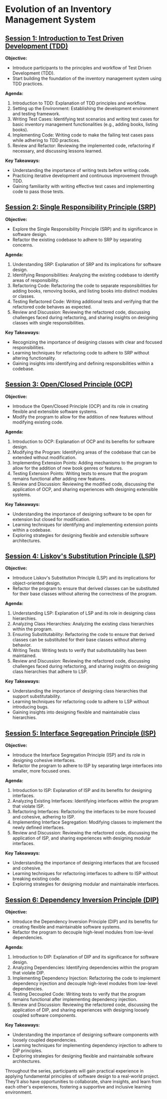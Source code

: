 # Evolution of an Inventory Management System

## [Session 1: Introduction to Test Driven Development (TDD)](session-1-tdd/README.md)

**Objective:** 
- Introduce participants to the principles and workflow of Test Driven Development (TDD).
- Start building the foundation of the inventory management system using TDD practices.

**Agenda:**
1. Introduction to TDD: Explanation of TDD principles and workflow.
2. Setting up the Environment: Establishing the development environment and testing framework.
3. Writing Test Cases: Identifying test scenarios and writing test cases for basic inventory management functionalities (e.g., adding books, listing books).
4. Implementing Code: Writing code to make the failing test cases pass while adhering to TDD practices.
5. Review and Refactor: Reviewing the implemented code, refactoring if necessary, and discussing lessons learned.

**Key Takeaways:**
- Understanding the importance of writing tests before writing code.
- Practicing iterative development and continuous improvement through TDD.
- Gaining familiarity with writing effective test cases and implementing code to pass those tests.

## [Session 2: Single Responsibility Principle (SRP)](session-2-srp/README.md)

**Objective:**
- Explore the Single Responsibility Principle (SRP) and its significance in software design.
- Refactor the existing codebase to adhere to SRP by separating concerns.

**Agenda:**
1. Understanding SRP: Explanation of SRP and its implications for software design.
2. Identifying Responsibilities: Analyzing the existing codebase to identify areas of responsibility.
3. Refactoring Code: Refactoring the code to separate responsibilities for adding books, removing books, and listing books into distinct modules or classes.
4. Testing Refactored Code: Writing additional tests and verifying that the refactored code behaves as expected.
5. Review and Discussion: Reviewing the refactored code, discussing challenges faced during refactoring, and sharing insights on designing classes with single responsibilities.

**Key Takeaways:**
- Recognizing the importance of designing classes with clear and focused responsibilities.
- Learning techniques for refactoring code to adhere to SRP without altering functionality.
- Gaining insights into identifying and defining responsibilities within a codebase.

## [Session 3: Open/Closed Principle (OCP)](session-3-ocp/README.md)

**Objective:**
- Introduce the Open/Closed Principle (OCP) and its role in creating flexible and extensible software systems.
- Modify the program to allow for the addition of new features without modifying existing code.

**Agenda:**
1. Introduction to OCP: Explanation of OCP and its benefits for software design.
2. Modifying the Program: Identifying areas of the codebase that can be extended without modification.
3. Implementing Extension Points: Adding mechanisms to the program to allow for the addition of new book genres or features.
4. Testing Extension Points: Writing tests to ensure that the program remains functional after adding new features.
5. Review and Discussion: Reviewing the modified code, discussing the application of OCP, and sharing experiences with designing extensible systems.

**Key Takeaways:**
- Understanding the importance of designing software to be open for extension but closed for modification.
- Learning techniques for identifying and implementing extension points within a codebase.
- Exploring strategies for designing flexible and extensible software architectures.

## [Session 4: Liskov's Substitution Principle (LSP)](session-4-lsp/README.md)

**Objective:**
- Introduce Liskov's Substitution Principle (LSP) and its implications for object-oriented design.
- Refactor the program to ensure that derived classes can be substituted for their base classes without altering the correctness of the program.

**Agenda:**
1. Understanding LSP: Explanation of LSP and its role in designing class hierarchies.
2. Analyzing Class Hierarchies: Analyzing the existing class hierarchies within the program.
3. Ensuring Substitutability: Refactoring the code to ensure that derived classes can be substituted for their base classes without altering behavior.
4. Writing Tests: Writing tests to verify that substitutability has been maintained.
5. Review and Discussion: Reviewing the refactored code, discussing challenges faced during refactoring, and sharing insights on designing class hierarchies that adhere to LSP.

**Key Takeaways:**
- Understanding the importance of designing class hierarchies that support substitutability.
- Learning techniques for refactoring code to adhere to LSP without introducing bugs.
- Gaining insights into designing flexible and maintainable class hierarchies.

## [Session 5: Interface Segregation Principle (ISP)](session-5-isp/README.md)

**Objective:**
- Introduce the Interface Segregation Principle (ISP) and its role in designing cohesive interfaces.
- Refactor the program to adhere to ISP by separating large interfaces into smaller, more focused ones.

**Agenda:**
1. Introduction to ISP: Explanation of ISP and its benefits for designing interfaces.
2. Analyzing Existing Interfaces: Identifying interfaces within the program that violate ISP.
3. Refactoring Interfaces: Refactoring the interfaces to be more focused and cohesive, adhering to ISP.
4. Implementing Interface Segregation: Modifying classes to implement the newly defined interfaces.
5. Review and Discussion: Reviewing the refactored code, discussing the application of ISP, and sharing experiences with designing modular interfaces.

**Key Takeaways:**
- Understanding the importance of designing interfaces that are focused and cohesive.
- Learning techniques for refactoring interfaces to adhere to ISP without breaking existing code.
- Exploring strategies for designing modular and maintainable interfaces.

## [Session 6: Dependency Inversion Principle (DIP)](session-6-dip/README.md)

**Objective:**
- Introduce the Dependency Inversion Principle (DIP) and its benefits for creating flexible and maintainable software systems.
- Refactor the program to decouple high-level modules from low-level dependencies.

**Agenda:**
1. Introduction to DIP: Explanation of DIP and its significance for software design.
2. Analyzing Dependencies: Identifying dependencies within the program that violate DIP.
3. Implementing Dependency Injection: Refactoring the code to implement dependency injection and decouple high-level modules from low-level dependencies.
4. Testing Decoupled Code: Writing tests to verify that the program remains functional after implementing dependency injection.
5. Review and Discussion: Reviewing the refactored code, discussing the application of DIP, and sharing experiences with designing loosely coupled software components.

**Key Takeaways:**
- Understanding the importance of designing software components with loosely coupled dependencies.
- Learning techniques for implementing dependency injection to adhere to DIP principles.
- Exploring strategies for designing flexible and maintainable software architectures.

Throughout the series, participants will gain practical experience in applying fundamental principles of software design to a real-world project. They'll also have opportunities to collaborate, share insights, and learn from each other's experiences, fostering a supportive and inclusive learning environment.
